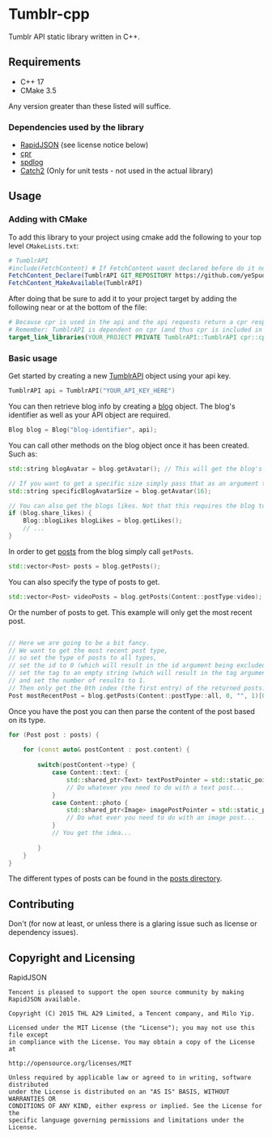 # Tumblr-cpp
Tumblr API static library written in C++.

## Requirements

* C++ 17
* CMake 3.5

Any version greater than these listed will suffice.

### Dependencies used by the library

* [RapidJSON](https://github.com/tencent/rapidjson) (see license notice below)
* [cpr](https://github.com/libcpr/cpr)
* [spdlog](https://github.com/gabime/spdlog)
* [Catch2](https://github.com/catchorg/Catch2/tree/v2.x) (Only for unit tests - not used in the actual library)

## Usage

### Adding with CMake

To add this library to your project using cmake add the following to your top level `CMakeLists.txt`:
```cmake
# TumblrAPI
#include(FetchContent) # If FetchContent wasnt declared before do it now by uncommenting this line
FetchContent_Declare(TumblrAPI GIT_REPOSITORY https://github.com/yeSpud/Tumblr-cpp.git GIT_TAG origin/main) # Pull from the main branch
FetchContent_MakeAvailable(TumblrAPI)
```

After doing that be sure to add it to your project target by adding the following near or at the bottom of the file:
```cmake
# Because cpr is used in the api and the api requests return a cpr response object be sure to add cpr::cpr to your linked libraries.
# Remember: TumblrAPI is dependent on cpr (and thus cpr is included in TumblrAPI)
target_link_libraries(YOUR_PROJECT PRIVATE TumblrAPI::TumblrAPI cpr::cpr spdlog::spdlog ANY_ADDITIONAL_LIBRARIES_HERE)
```

### Basic usage

Get started by creating a new [TumblrAPI](/include/TumblrAPI.hpp) object using your api key.
```cpp
TumblrAPI api = TumblrAPI("YOUR_API_KEY_HERE")
```

You can then retrieve blog info by creating a [blog](/include/blog.hpp) object. The blog's identifier as well as your API object are required.
```cpp
Blog blog = Blog("blog-identifier", api);
```

You can call other methods on the blog object once it has been created. Such as:
```cpp
std::string blogAvatar = blog.getAvatar(); // This will get the blog's avatar as a url. 

// If you want to get a specific size simply pass that as an argument to the function call.
std::string specificBlogAvatarSize = blog.getAvatar(16);

// You can also get the blogs likes. Not that this requires the blog to have shared_likes set to true.
if (blog.share_likes) {
	Blog::blogLikes blogLikes = blog.getLikes();
	// ...
}
```

In order to get [posts](/include/post.hpp) from the blog simply call `getPosts`.
```cpp
std::vector<Post> posts = blog.getPosts();
```

You can also specify the type of posts to get.
```cpp
std::vector<Post> videoPosts = blog.getPosts(Content::postType:video);
```

Or the number of posts to get. This example will only get the most recent post.
```cpp

// Here we are going to be a bit fancy.
// We want to get the most recent post type, 
// so set the type of posts to all types, 
// set the id to 0 (which will result in the id argument being excluded from the request paramenters),
// set the tag to an empty string (which will result in the tag argument being excluded from the request parameters),
// and set the number of results to 1.
// Then only get the 0th index (the first entry) of the returned posts.
Post mostRecentPost = blog.getPosts(Content::postType::all, 0, "", 1)[0];
```

Once you have the post you can then parse the content of the post based on its type.
```cpp
for (Post post : posts) {
    
	for (const auto& postContent : post.content) {
		
		switch(postContent->type) {
			case Content::text: {
				std::shared_ptr<Text> textPostPointer = std::static_pointer_cast<Text>(postContent);
				// Do whatever you need to do with a text post...
			}
			case Content::photo {
				std::shared_ptr<Image> imagePostPointer = std::static_pointer_cast<Image>(postContent);
				// Do what ever you need to do with an image post...
			}
			// You get the idea...
			
		}
	}
}
```
The different types of posts can be found in the [posts directory](/include/posts).

## Contributing

Don't (for now at least, or unless there is a glaring issue such as license or dependency issues).

## Copyright and Licensing

RapidJSON
```text
Tencent is pleased to support the open source community by making RapidJSON available.

Copyright (C) 2015 THL A29 Limited, a Tencent company, and Milo Yip.

Licensed under the MIT License (the "License"); you may not use this file except
in compliance with the License. You may obtain a copy of the License at

http://opensource.org/licenses/MIT

Unless required by applicable law or agreed to in writing, software distributed 
under the License is distributed on an "AS IS" BASIS, WITHOUT WARRANTIES OR 
CONDITIONS OF ANY KIND, either express or implied. See the License for the 
specific language governing permissions and limitations under the License.
```